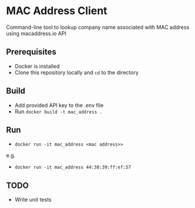# MAC Address Client

Command-line tool to lookup company name associated with MAC address
using macaddress.io API

## Prerequisites
- Docker is installed
- Clone this repository locally and `cd` to the directory

## Build
- Add provided API key to the .env file
- Run `docker build -t mac_address .`

## Run
- `docker run -it mac_address <mac address>>`

e.g. 

- `docker run -it mac_address 44:38:39:ff:ef:57`

## TODO
- Write unit tests
